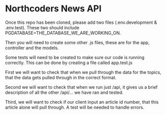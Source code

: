 # Northcoders News API


Once this repo has been cloned, please add two files (.env.development & .env.test). These two should include PGDATABASE=THE_DATABASE_WE_ARE_WORKING_ON.

Then you will need to create some other .js files, these are for the app, controller and the models.

Some tests will need to be created to make sure our code is running correctly. This can be done by creating a file called app.test.js

First we will want to check that when we pull through the data for the topics, that the data gets pulled through in the correct format.

Second we will want to check that when we run just /api, it gives us a brief description of all the other /api/... we have ran and tested.

Third, we will want to check if our client input an article id number, that this article alone will pull through. A test will be needed to handle errors.


